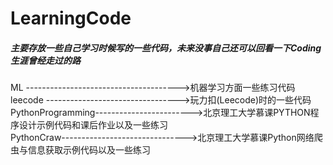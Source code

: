 # LearningCode
##### 主要存放一些自己学习时候写的一些代码，未来没事自己还可以回看一下Coding生涯曾经走过的路

ML -------------------------------------->机器学习方面一些练习代码  
leecode --------------------------------->玩力扣(Leecode)时的一些代码  
PythonProgramming------------------------>北京理工大学慕课PYTHON程序设计示例代码和课后作业以及一些练习  
PythonCraw------------------------------->北京理工大学慕课Python网络爬虫与信息获取示例代码以及一些练习

